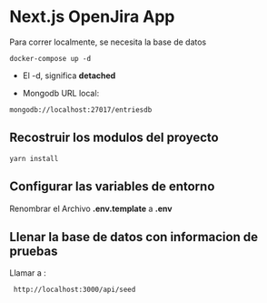 # Next.js OpenJira App

Para correr localmente, se necesita la base de datos

```
docker-compose up -d
```

- El -d, significa **detached**

- Mongodb URL local:

```
mongodb://localhost:27017/entriesdb
```

## Recostruir los modulos del proyecto

```
yarn install
```

## Configurar las variables de entorno

Renombrar el Archivo **.env.template** a **.env**

## Llenar la base de datos con informacion de pruebas

Llamar a :

```
 http://localhost:3000/api/seed
```
